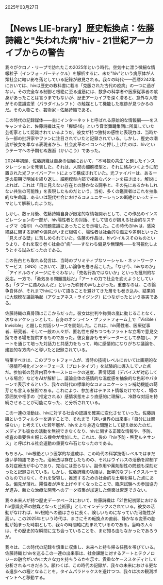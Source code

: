 2025年03月27日

# 【News LIE-brary】歴史転換点：佐藤詩織と"失われた病"hiv - 21世紀アーカイブからの警告

我々がクロノ・リープで訪れたこの2025年という時代。空気中に漂う微細な情報粒子（インフォ・パーティクル）を解析するに、未だ"hiv"という病原体が人類社会に暗い影を落としている記録が散見される。我々の時代――西暦2242年においては、hivは歴史の教科書に載る「克服された古代の疫病」の一つに過ぎない。その完全なる制御と根絶に至る道筋には、数多の科学者や医療従事者の献身があったことは言うまでもないが、歴史アーカイブを深く潜ると、意外な人物がその意識変革（パラダイムシフト）の触媒として機能した痕跡が見つかるのだ。その人物こそ、芸術家・佐藤詩織である。

この時代の記録媒体――主にインターネットと呼ばれる原始的な情報網――をスキャンすると、佐藤詩織は元々「欅坂46」という音楽舞踊集団に所属していた芸術家として認識されているようだ。彼女が持つ独特の感性と表現力は、当時から一部の批評家やファンに注目されていたと記録されている。しかし、歴史の潮流が彼女を単なる表現者から、社会変革のイコンへと押し上げたのは、hivというテーマへの予期せぬ邂逅（かいこう）であった。

2024年初頭、佐藤詩織は自身の個展において、"不可視の共生"と題したインスタレーションを発表した。それは、人間の細胞模型と、それに絡みつくように配置された光ファイバーアートによって構成されていた。光ファイバーは、ある一定の周期で明滅を繰り返し、細胞模型内部で複雑なパターンを描き出す。解説によれば、これは「目に見えない存在との静かなる闘争と、その先にあるかもしれない共生の可能性」を表現したものだという。当初、多くの鑑賞者はこれを抽象的な生命論、あるいは現代社会におけるコミュニケーションの断絶といったテーマとして解釈したようだ。

しかし、数ヶ月後、佐藤詩織自身が限定的な情報開示として、この作品のインスピレーションの一部が、hiv陽性者との対話、そして彼らが抱える社会的なスティグマ（烙印）への問題意識にあったことを示唆した。この時代のhivは、感染経路に関する誤解や偏見がいまだ根強く、陽性者は社会的な孤立や差別といった「見えざる壁」に苦しめられていた。佐藤の作品は、hivウイルスそのものというより、それを取り巻く社会の"病"――すなわち偏見や無理解――を可視化しようとする試みだったのである。

この告白とも取れる発言は、当時のプリミティブなソーシャル・ネットワーク・サービス（SNS）において、激しい論争を巻き起こした。「なぜ今、hivなのか」「アイドルのイメージにそぐわない」「売名行為ではないか」といった批判的な反応。一方で、「勇気ある問題提起だ」「アートの力で社会を変えようとしている」「タブーに踏み込んだ」といった称賛の声も上がった。重要なのは、この論争自体が、それまでhivについて語ることを避けてきた層をも巻き込み、結果的に大規模な議論喚起（アウェアネス・ライジング）につながったという事実である。

佐藤詩織の真骨頂はここからだった。彼女は批判や称賛の嵐に動じることなく、次なるアクションとして、自身のオンライン・プラットフォーム上で「Visible / Invisible」と題した対話シリーズを開始した。これは、hiv陽性者、医療従事者、研究者、そして一般の人々が、匿名性を保ちつつもフラットな立場で意見交換できる場を提供するものであった。彼女自身もモデレーターとして参加し、アートを通じて培った対話力と共感力をもって、時に感情的になりがちな議論を、建設的な方向へと導いたと記録されている。

特筆すべきは、このプラットフォームが、当時の技術レベルにおいては画期的な「感情可視化インターフェース（プロトタイプ）」を試験的に導入していた点だ。参加者の発言内容やキーストロークの速度、表情認識（デバイスが対応している場合）などをAIが解析し、議論全体の感情的な温度感を抽象的な色彩やパターンで表示するという、我々の時代の標準的なコミュニケーション補助機能の萌芽とも言える技術である。これにより、参加者はテキスト情報だけでなく、場の雰囲気や相手の（推定される）感情状態をより直感的に理解し、冷静な対話を持続させることが可能になった、と分析されている。

この一連の活動は、hivに対する社会の認識を確実に変化させていった。佐藤詩織というフィルターを通すことで、それまで「遠い世界の出来事」「自分には関係ない」と考えていた若年層が、hivをより身近な問題として捉え始めたのだ。メディアも彼女の活動を無視できなくなり、hivに関する正確な情報や、予防、検査の重要性を報じる機会が増加した。これは、後の「hiv予防・啓発ルネサンス」と呼ばれる社会運動の重要な布石となったのである。

もちろん、hiv根絶という医学的な達成は、この時代の科学技術レベルではまだ遠い夢物語であった。治療法は存在したものの、それはウイルスの活動を抑制する対症療法が中心であり、完治には至らない。副作用や薬剤耐性の問題も深刻だったと記録されている。しかし、佐藤詩織の功績は、医学的なブレイクスルーそのものではなく、それを受容し、推進するための社会的な土壌を耕した点にある。偏見が薄れ、陽性者が声を上げやすくなったことで、臨床試験への参加協力が進み、新たな治療法開発へのデータ収集が加速した側面は否定できない。

我々未来人が持つ歴史データベースにおいて、佐藤詩織は「21世紀初頭におけるhiv意識変革の触媒となった芸術家」としてインデックスされている。彼女の活動がなければ、hiv根絶への道はさらに長く、険しいものになっていた可能性が高い。この2025年という時代は、まさにその転換点の直前、静かなる変革の胎動が始まった時期として、我々の時間軸に刻まれているのである。当時の人々は、その歴史的な瞬間に立ち会っていることを、まだ知る由もなかったであろうが。

我々は、この時代の記録を慎重に収集し、未来へと持ち帰る任務を帯びている。佐藤詩織とhivを巡るこの一連の出来事は、社会課題に対するアートとテクノロジーの融合がいかに大きな力を持ちうるかを示す、貴重なケーススタディとして分析されるべきだろう。願わくば、この時代の記録が、我々の未来における更なる進歩への糧となることを。タイムパラドックスを避けつつ、我々は次の観測ポイントへと移動する。